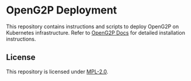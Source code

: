 # OpenG2P Deployment
This repository contains instructions and scripts to deploy OpenG2P on Kubernetes infrastructure. Refer to [OpenG2P Docs](https://docs.openg2p.org/v/1.1) for detailed installation instructions.

## License
This repository is licensed under [MPL-2.0](LICENSE).
